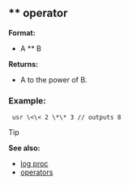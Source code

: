 ## \*\* operator

**Format:**
+   A \*\* B
<!-- -->
**Returns:**
+   A to the power of B.
### Example:

``` dm
 usr \<\< 2 \*\* 3 // outputs 8 
```


> [!TIP] 
> **See also:**
> +   [log proc](/ref/proc/log.md) 
> +   [operators](/ref/operator.md) <!-- -->